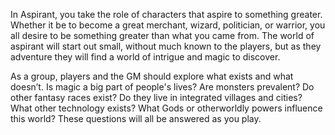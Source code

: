 In Aspirant, you take the role of characters that aspire to something greater. Whether it be to become a great merchant, wizard, politician, or warrior, you all desire to be something greater than what you came from. The world of aspirant will start out small, without much known to the players, but as they adventure they will find a world of intrigue and magic to discover.

As a group, players and the GM should explore what exists and what doesn’t. Is magic a big part of people's lives? Are monsters prevalent? Do other fantasy races exist? Do they live in integrated villages and cities? What other technology exists? What Gods or otherworldly powers influence this world? These questions will all be answered as you play.

